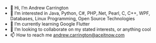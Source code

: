 - 👋 Hi, I’m Andrew Carrington
- 👀 I’m interested in Java, Python, C#, PHP,.Net, Pearl, C, C++, WPF, Databases, Linux Programming, Open Source Technologies
- 🌱 I’m currently learning Google Flutter
- 💞️ I’m looking to collaborate on my stated interests, or anything cool
- 📫 How to reach me andrew.carrington@aceitnow.com

<!---
acarrin/acarrin is a ✨ special ✨ repository because its `README.md` (this file) appears on your GitHub profile.
You can click the Preview link to take a look at your changes.
--->
